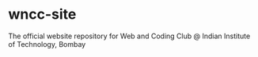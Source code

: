 # wncc-site
The official website repository for Web and Coding Club @ Indian Institute of Technology, Bombay
